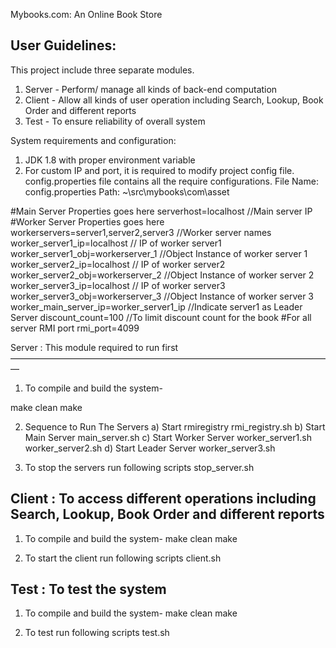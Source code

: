 Mybooks.com: An Online Book Store

User Guidelines:
-------------------

This project include three separate modules.
1. Server - Perform/ manage all kinds of back-end computation
2. Client - Allow all kinds of user operation including Search, Lookup, Book Order and different reports
3. Test - To ensure reliability of overall system

System requirements and configuration:
1. JDK 1.8 with proper environment variable
2. For custom IP and port, it is required to modify project config file.
config.properties file contains all the require configurations.
File Name: config.properties
Path: ~\src\mybooks\com\asset

#Main Server Properties goes here
serverhost=localhost //Main server IP
#Worker Server Properties goes here
workerservers=server1,server2,server3 //Worker server names
worker_server1_ip=localhost // IP of worker server1
worker_server1_obj=workerserver_1 //Object Instance of worker server 1
worker_server2_ip=localhost // IP of worker server2
worker_server2_obj=workerserver_2 //Object Instance of worker server 2
worker_server3_ip=localhost // IP of worker server3
worker_server3_obj=workerserver_3 //Object Instance of worker server 3
worker_main_server_ip=worker_server1_ip //Indicate server1 as Leader Server
discount_count=100 //To limit discount count for the book
#For all server RMI port
rmi_port=4099


Server : This module required to run first
—————————————————————————————————————

1. To compile and build the system-

make clean
make

2. Sequence to Run The Servers
	a) Start rmiregistry
		rmi_registry.sh
	b) Start Main Server
		main_server.sh
	c) Start Worker Server
		worker_server1.sh
		worker_server2.sh
	d) Start Leader Server
		worker_server3.sh

3. To stop the servers run following scripts
	stop_server.sh


Client : To access different operations including Search, Lookup, Book Order and different reports
------

1. To compile and build the system-
make clean
make

2. To start the client run following scripts
	client.sh


Test : To test the system
----

1. To compile and build the system-
make clean
make

2. To test run following scripts
	test.sh

